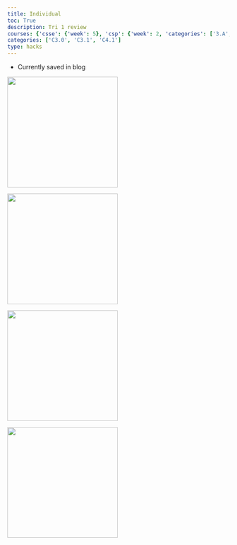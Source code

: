 ```yaml
---
title: Individual
toc: True
description: Tri 1 review
courses: {'csse': {'week': 5}, 'csp': {'week': 2, 'categories': ['3.A', '5.B']}, 'csa': {'week': 9}}
categories: ['C3.0', 'C3.1', 'C4.1']
type: hacks
---
```

- Currently saved in blog
<p><img src="{{ site.baseurl }}/images/CSSE.jpg" width=250px/></p>
<p><img src="{{ site.baseurl }}/images/CSP.jpg" width=250px/></p>
<p><img src="{{ site.baseurl }}/images/CSA1.jpg" width=250px/></p>
<p><img src="{{ site.baseurl }}/images/CSA2.jpg" width=250px/></p>